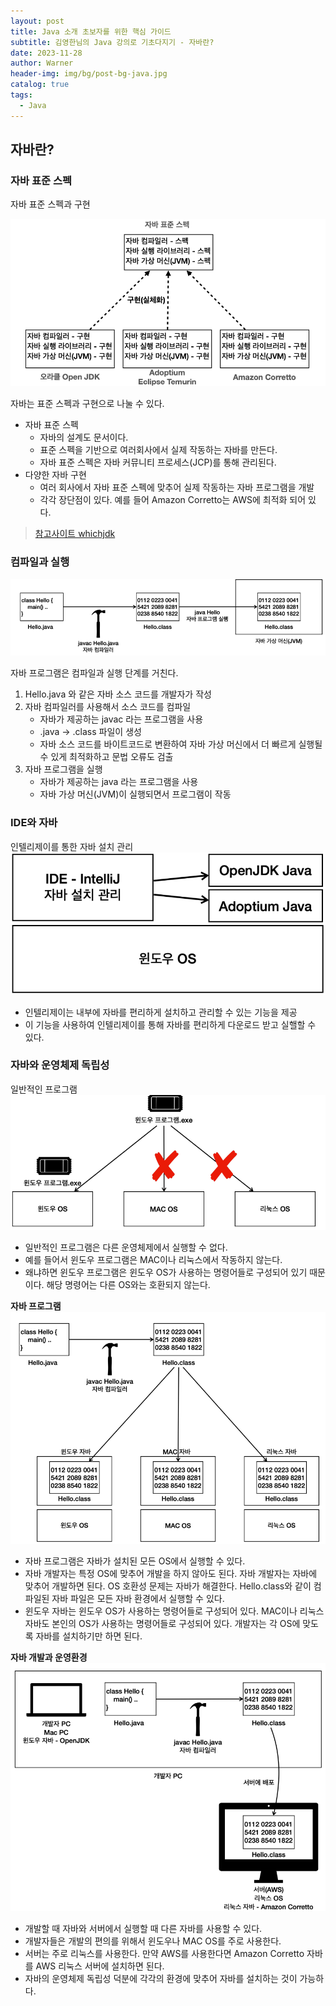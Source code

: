 ```yaml
---
layout: post
title: Java 소개 초보자를 위한 핵심 가이드
subtitle: 김영한님의 Java 강의로 기초다지기 - 자바란?  
date: 2023-11-28
author: Warner
header-img: img/bg/post-bg-java.jpg
catalog: true
tags:
  - Java
---
```


## 자바란?

### 자바 표준 스펙

자바 표준 스펙과 구현

![java-spec.png](/img/post/2023-11-28/java-spec.png)

자바는 표준 스펙과 구현으로 나눌 수 있다.

- 자바 표준 스펙
    - 자바의 설계도 문서이다.
    - 표준 스펙을 기반으로 여러회사에서 실제 작동하는 자바를 만든다.
    - 자바 표준 스펙은 자바 커뮤니티 프로세스(JCP)를 통해 관리된다.
- 다양한 자바 구현
    - 여러 회사에서 자바 표준 스펙에 맞추어 실제 작동하는 자바 프로그램을 개발
    - 각각 장단점이 있다. 예를 들어 Amazon Corretto는 AWS에 최적화 되어 있다.

> [참고사이트 whichjdk](https://whichjdk.com/ko/)

### 컴파일과 실행

![compile.png](/img/post/2023-11-28/compile.png)

자바 프로그램은 컴파일과 실행 단계를 거친다.

1. Hello.java 와 같은 자바 소스 코드를 개발자가 작성
2. 자바 컴파일러를 사용해서 소스 코드를 컴파일
    - 자바가 제공하는 javac 라는 프로그램을 사용
    - .java -> .class 파일이 생성
    - 자바 소스 코드를 바이트코드로 변환하여 자바 가상 머신에서 더 빠르게 실행될 수 있게 최적화하고 문법 오류도 검출
3. 자바 프로그램을 실행
    - 자바가 제공하는 java 라는 프로그램을 사용
    - 자바 가상 머신(JVM)이 실행되면서 프로그램이 작동

### IDE와 자바

인텔리제이를 통한 자바 설치 관리
![intellij-java.png](/img/post/2023-11-28/intellij-java.png)

- 인텔리제이는 내부에 자바를 편리하게 설치하고 관리할 수 있는 기능을 제공
- 이 기능을 사용하여 인텔리제이를 통해 자바를 편리하게 다운로드 받고 실핼할 수 있다.

### 자바와 운영체제 독립성

일반적인 프로그램
![os.png](/img/post/2023-11-28/os.png)

- 일반적인 프로그램은 다른 운영체제에서 실행할 수 없다.
- 예를 들어서 윈도우 프로그램은 MAC이나 리눅스에서 작동하지 않는다.
- 왜냐하면 윈도우 프로그램은 윈도우 OS가 사용하는 명령어들로 구성되어 있기 때문이다. 해당 명령어는 다른 OS와는 호환되지 않는다.

**자바 프로그램**
![os-java.png](/img/post/2023-11-28/os-java.png)

- 자바 프로그램은 자바가 설치된 모든 OS에서 실행할 수 있다.
- 자바 개발자는 특정 OS에 맞추어 개발을 하지 않아도 된다. 자바 개발자는 자바에 맞추어 개발하면 된다. OS 호환성 문제는 자바가 해결한다. Hello.class와 같이 컴파일된 자바 파일은 모든 자바 환경에서
  실행할 수 있다.
- 윈도우 자바는 윈도우 OS가 사용하는 명령어들로 구성되어 있다. MAC이나 리눅스 자바도 본인의 OS가 사용하는 명령어들로 구성되어 있다. 개발자는 각 OS에 맞도록 자바를 설치하기만 하면 된다.

**자바 개발과 운영환경**
![java-dev.png](/img/post/2023-11-28/java-dev.png)
- 개발할 때 자바와 서버에서 실행할 때 다른 자바를 사용할 수 있다.
- 개발자들은 개발의 편의를 위해서 윈도우나 MAC OS를 주로 사용한다.
- 서버는 주로 리눅스를 사용한다. 만약 AWS를 사용한다면 Amazon Corretto 자바를 AWS 리눅스 서버에 설치하면 된다.
- 자바의 운영체제 독립성 덕분에 각각의 환경에 맞추어 자바를 설치하는 것이 가능하다.